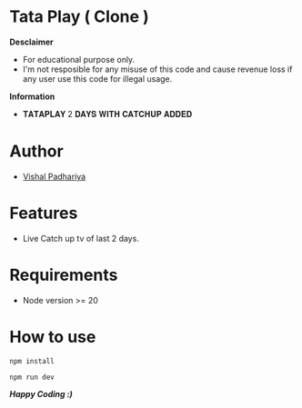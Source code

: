# Tata Play ( Clone )

**Desclaimer**

- For educational purpose only.
- I'm not resposible for any misuse of this code and cause revenue loss if any user use this code for illegal usage.

**Information**

- 𝐓𝐀𝐓𝐀𝐏𝐋𝐀𝐘 2 𝐃𝐀𝐘𝐒 𝐖𝐈𝐓𝐇 𝐂𝐀𝐓𝐂𝐇𝐔𝐏 𝐀𝐃𝐃𝐄𝐃

# Author

- [Vishal Padhariya](https://vishalpadhariya.in/)

# Features

- Live Catch up tv of last 2 days.

# Requirements

- Node version >= 20

# How to use

```
npm install
```
```
npm run dev
```

**_Happy Coding :)_**
